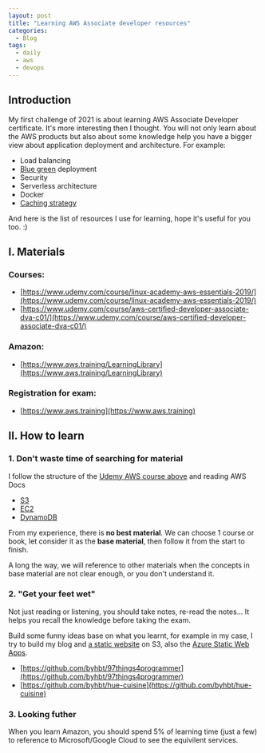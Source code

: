 ```yaml
---
layout: post
title: "Learning AWS Associate developer resources"
categories:
  - Blog
tags:
  - daily
  - aws
  - devops
---
```


## Introduction

My first challenge of 2021 is about learning AWS Associate Developer certificate. It's more interesting then I thought. You will not only learn about the AWS products but also about some knowledge help you have a bigger view about application deployment and architecture. For example:

- Load balancing
- [Blue green](https://semaphoreci.com/blog/blue-green-deployment) deployment
- Security
- Serverless architecture
- Docker
- [Caching strategy](https://docs.aws.amazon.com/AmazonElastiCache/latest/mem-ug/Strategies.html)

And here is the list of resources I use for learning, hope it's useful for you too. :)

## I. Materials

### Courses:
- [https://www.udemy.com/course/linux-academy-aws-essentials-2019/](https://www.udemy.com/course/linux-academy-aws-essentials-2019/)
- [https://www.udemy.com/course/aws-certified-developer-associate-dva-c01/](https://www.udemy.com/course/aws-certified-developer-associate-dva-c01/)

### Amazon:
- [https://www.aws.training/LearningLibrary](https://www.aws.training/LearningLibrary)

### Registration for exam:
- [https://www.aws.training](https://www.aws.training)

## II. How to learn

### 1. Don't waste time of searching for material

I follow the structure of the [Udemy AWS course above](https://www.udemy.com/course/aws-certified-developer-associate-dva-c01) and reading AWS Docs
- [S3](https://docs.aws.amazon.com/AmazonS3/latest/userguide/Welcome.html)
- [EC2](https://docs.aws.amazon.com/AWSEC2/latest/UserGuide/concepts.html)
- [DynamoDB](https://docs.aws.amazon.com/amazondynamodb/latest/developerguide/Introduction.html)

From my experience, there is __no best material__. We can choose 1 course or book, let consider it as the **base material**, then follow it from the start to finish.

A long the way, we will reference to other materials when the concepts in base material are not clear enough, or you don't understand it.

### 2. "Get your feet wet"

Not just reading or listening, you should take notes, re-read the notes... It helps you recall the knowledge before taking the exam.

Build some funny ideas base on what you learnt, for example in my case, I try to build my blog and [a static website](https://proud-forest-011b24b00.azurestaticapps.net) on S3, also the [Azure Static Web Apps](https://azure.microsoft.com/en-us/pricing/details/app-service/static).

- [https://github.com/byhbt/97things4programmer](https://github.com/byhbt/97things4programmer)
- [https://github.com/byhbt/hue-cuisine](https://github.com/byhbt/hue-cuisine)

### 3. Looking futher

When you learn Amazon, you should spend 5% of learning time (just a few) to reference to Microsoft/Google Cloud to see the equivilent services.
